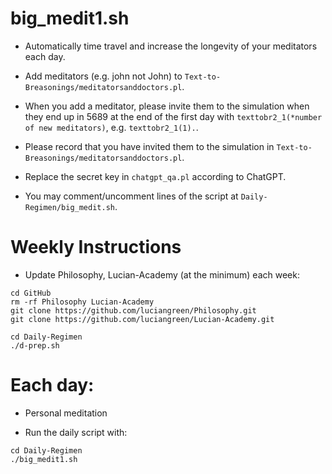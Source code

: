 # big_medit1.sh

* Automatically time travel and increase the longevity of your meditators each day.

* Add meditators (e.g. john not John) to `Text-to-Breasonings/meditatorsanddoctors.pl`.

* When you add a meditator, please invite them to the simulation when they end up in 5689 at the end of the first day with `texttobr2_1(*number of new meditators)`, e.g. `texttobr2_1(1).`.

* Please record that you have invited them to the simulation in `Text-to-Breasonings/meditatorsanddoctors.pl`.

* Replace the secret key in `chatgpt_qa.pl` according to ChatGPT.

* You may comment/uncomment lines of the script at `Daily-Regimen/big_medit.sh`.

# Weekly Instructions

* Update Philosophy, Lucian-Academy (at the minimum) each week:

```
cd GitHub
rm -rf Philosophy Lucian-Academy
git clone https://github.com/luciangreen/Philosophy.git
git clone https://github.com/luciangreen/Lucian-Academy.git

cd Daily-Regimen
./d-prep.sh
```

# Each day:

* Personal meditation

* Run the daily script with:

```
cd Daily-Regimen
./big_medit1.sh
```
